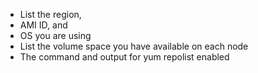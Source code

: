 * List the region, 
* AMI ID, and 
* OS you are using
* List the volume space you have available on each node
* The command and output for yum repolist enabled
